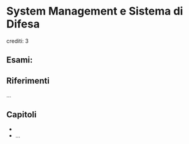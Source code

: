 # System Management e Sistema di Difesa

crediti: 3

## Esami:


## Riferimenti
...

## Capitoli
- 
- ...